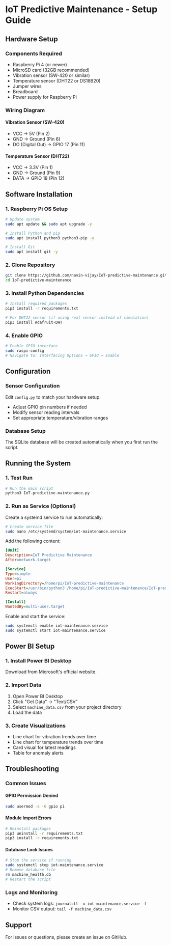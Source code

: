 # IoT Predictive Maintenance - Setup Guide

## Hardware Setup

### Components Required
- Raspberry Pi 4 (or newer)
- MicroSD card (32GB recommended)
- Vibration sensor (SW-420 or similar)
- Temperature sensor (DHT22 or DS18B20)
- Jumper wires
- Breadboard
- Power supply for Raspberry Pi

### Wiring Diagram

#### Vibration Sensor (SW-420)
- VCC → 5V (Pin 2)
- GND → Ground (Pin 6)
- DO (Digital Out) → GPIO 17 (Pin 11)

#### Temperature Sensor (DHT22)
- VCC → 3.3V (Pin 1)
- GND → Ground (Pin 9)
- DATA → GPIO 18 (Pin 12)

## Software Installation

### 1. Raspberry Pi OS Setup
```bash
# Update system
sudo apt update && sudo apt upgrade -y

# Install Python and pip
sudo apt install python3 python3-pip -y

# Install Git
sudo apt install git -y
```

### 2. Clone Repository
```bash
git clone https://github.com/navin-vijay/IoT-predictive-maintenance.git
cd IoT-predictive-maintenance
```

### 3. Install Python Dependencies
```bash
# Install required packages
pip3 install -r requirements.txt

# For DHT22 sensor (if using real sensor instead of simulation)
pip3 install Adafruit-DHT
```

### 4. Enable GPIO
```bash
# Enable GPIO interface
sudo raspi-config
# Navigate to: Interfacing Options → GPIO → Enable
```

## Configuration

### Sensor Configuration
Edit `config.py` to match your hardware setup:
- Adjust GPIO pin numbers if needed
- Modify sensor reading intervals
- Set appropriate temperature/vibration ranges

### Database Setup
The SQLite database will be created automatically when you first run the script.

## Running the System

### 1. Test Run
```bash
# Run the main script
python3 IoT-predictive-maintenance.py
```

### 2. Run as Service (Optional)
Create a systemd service to run automatically:

```bash
# Create service file
sudo nano /etc/systemd/system/iot-maintenance.service
```

Add the following content:
```ini
[Unit]
Description=IoT Predictive Maintenance
After=network.target

[Service]
Type=simple
User=pi
WorkingDirectory=/home/pi/IoT-predictive-maintenance
ExecStart=/usr/bin/python3 /home/pi/IoT-predictive-maintenance/IoT-predictive-maintenance.py
Restart=always

[Install]
WantedBy=multi-user.target
```

Enable and start the service:
```bash
sudo systemctl enable iot-maintenance.service
sudo systemctl start iot-maintenance.service
```

## Power BI Setup

### 1. Install Power BI Desktop
Download from Microsoft's official website.

### 2. Import Data
1. Open Power BI Desktop
2. Click "Get Data" → "Text/CSV"
3. Select `machine_data.csv` from your project directory
4. Load the data

### 3. Create Visualizations
- Line chart for vibration trends over time
- Line chart for temperature trends over time
- Card visual for latest readings
- Table for anomaly alerts

## Troubleshooting

### Common Issues

#### GPIO Permission Denied
```bash
sudo usermod -a -G gpio pi
```

#### Module Import Errors
```bash
# Reinstall packages
pip3 uninstall -r requirements.txt
pip3 install -r requirements.txt
```

#### Database Lock Issues
```bash
# Stop the service if running
sudo systemctl stop iot-maintenance.service
# Remove database file
rm machine_health.db
# Restart the script
```

### Logs and Monitoring
- Check system logs: `journalctl -u iot-maintenance.service -f`
- Monitor CSV output: `tail -f machine_data.csv`

## Support
For issues or questions, please create an issue on GitHub.
